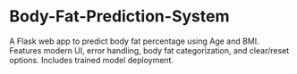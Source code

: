 # Body-Fat-Prediction-System
A Flask web app to predict body fat percentage using Age and BMI. Features modern UI, error handling, body fat categorization, and clear/reset options. Includes trained model deployment.
